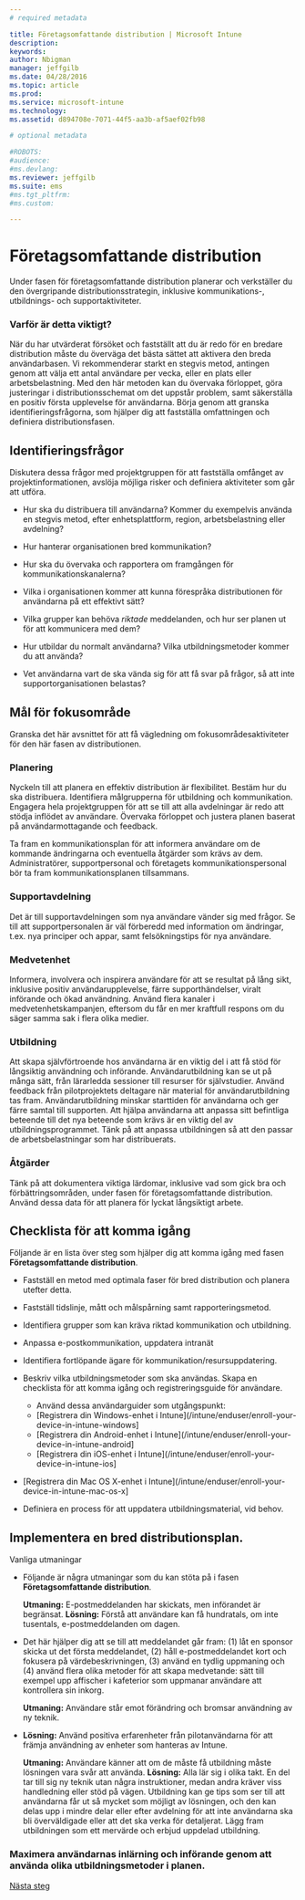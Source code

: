 ```yaml
---
# required metadata

title: Företagsomfattande distribution | Microsoft Intune
description:
keywords:
author: Nbigman
manager: jeffgilb
ms.date: 04/28/2016
ms.topic: article
ms.prod:
ms.service: microsoft-intune
ms.technology:
ms.assetid: d894708e-7071-44f5-aa3b-af5aef02fb98

# optional metadata

#ROBOTS:
#audience:
#ms.devlang:
ms.reviewer: jeffgilb
ms.suite: ems
#ms.tgt_pltfrm:
#ms.custom:

---
```


# Företagsomfattande distribution
Under fasen för företagsomfattande distribution planerar och verkställer du den övergripande distributionsstrategin, inklusive kommunikations-, utbildnings- och supportaktiviteter.

### Varför är detta viktigt?
När du har utvärderat försöket och fastställt att du är redo för en bredare distribution måste du överväga det bästa sättet att aktivera den breda användarbasen. Vi rekommenderar starkt en stegvis metod, antingen genom att välja ett antal användare per vecka, eller en plats eller arbetsbelastning. Med den här metoden kan du övervaka förloppet, göra justeringar i distributionsschemat om det uppstår problem, samt säkerställa en positiv första upplevelse för användarna.
Börja genom att granska identifieringsfrågorna, som hjälper dig att fastställa omfattningen och definiera distributionsfasen.

## Identifieringsfrågor
Diskutera dessa frågor med projektgruppen för att fastställa omfånget av projektinformationen, avslöja möjliga risker och definiera aktiviteter som går att utföra.

-   Hur ska du distribuera till användarna? Kommer du exempelvis använda en stegvis metod, efter enhetsplattform, region, arbetsbelastning eller avdelning?

-   Hur hanterar organisationen bred kommunikation?

-   Hur ska du övervaka och rapportera om framgången för kommunikationskanalerna?

-   Vilka i organisationen kommer att kunna förespråka distributionen för användarna på ett effektivt sätt?

-   Vilka grupper kan behöva *riktade* meddelanden, och hur ser planen ut för att kommunicera med dem?

-   Hur utbildar du normalt användarna? Vilka utbildningsmetoder kommer du att använda?

-   Vet användarna vart de ska vända sig för att få svar på frågor, så att inte supportorganisationen belastas?

## Mål för fokusområde
Granska det här avsnittet för att få vägledning om fokusområdesaktiviteter för den här fasen av distributionen.

### Planering
Nyckeln till att planera en effektiv distribution är flexibilitet. Bestäm hur du ska distribuera. Identifiera målgrupperna för utbildning och kommunikation. Engagera hela projektgruppen för att se till att alla avdelningar är redo att stödja inflödet av användare.
Övervaka förloppet och justera planen baserat på användarmottagande och feedback.

Ta fram en kommunikationsplan för att informera användare om de kommande ändringarna och eventuella åtgärder som krävs av dem. Administratörer, supportpersonal och företagets kommunikationspersonal bör ta fram kommunikationsplanen tillsammans.

### Supportavdelning
Det är till supportavdelningen som nya användare vänder sig med frågor. Se till att supportpersonalen är väl förberedd med information om ändringar, t.ex. nya principer och appar, samt felsökningstips för nya användare.

### Medvetenhet
Informera, involvera och inspirera användare för att se resultat på lång sikt, inklusive positiv användarupplevelse, färre supporthändelser, viralt införande och ökad användning. Använd flera kanaler i medvetenhetskampanjen, eftersom du får en mer kraftfull respons om du säger samma sak i flera olika medier.

### Utbildning
Att skapa självförtroende hos användarna är en viktig del i att få stöd för långsiktig användning och införande. Användarutbildning kan se ut på många sätt, från lärarledda sessioner till resurser för självstudier. Använd feedback från pilotprojektets deltagare när material för användarutbildning tas fram. Användarutbildning minskar starttiden för användarna och ger färre samtal till supporten. Att hjälpa användarna att anpassa sitt befintliga beteende till det nya beteende som krävs är en viktig del av utbildningsprogrammet. Tänk på att anpassa utbildningen så att den passar de arbetsbelastningar som har distribuerats.

### Åtgärder
Tänk på att dokumentera viktiga lärdomar, inklusive vad som gick bra och förbättringsområden, under fasen för företagsomfattande distribution. Använd dessa data för att planera för lyckat långsiktigt arbete.

## Checklista för att komma igång
Följande är en lista över steg som hjälper dig att komma igång med fasen **Företagsomfattande distribution**.

-   Fastställ en metod med optimala faser för bred distribution och planera utefter detta.

-   Fastställ tidslinje, mått och målspårning samt rapporteringsmetod.

-   Identifiera grupper som kan kräva riktad kommunikation och utbildning.

-   Anpassa e-postkommunikation, uppdatera intranät

-   Identifiera fortlöpande ägare för kommunikation/resursuppdatering.

-   Beskriv vilka utbildningsmetoder som ska användas.
    Skapa en checklista för att komma igång och registreringsguide för användare.
    -  Använd dessa användarguider som utgångspunkt:
    -  [Registrera din Windows-enhet i Intune](/intune/enduser/enroll-your-device-in-intune-windows]
    -  [Registrera din Android-enhet i Intune](/intune/enduser/enroll-your-device-in-intune-android]
    -  [Registrera din iOS-enhet i Intune](/intune/enduser/enroll-your-device-in-intune-ios]

-   [Registrera din Mac OS X-enhet i Intune](/intune/enduser/enroll-your-device-in-intune-mac-os-x]

-   Definiera en process för att uppdatera utbildningsmaterial, vid behov.

## Implementera en bred distributionsplan.
Vanliga utmaningar

-   Följande är några utmaningar som du kan stöta på i fasen **Företagsomfattande distribution**.

    **Utmaning:** E-postmeddelanden har skickats, men införandet är begränsat. **Lösning:** Förstå att användare kan få hundratals, om inte tusentals, e-postmeddelanden om dagen.

-   Det här hjälper dig att se till att meddelandet går fram: (1) låt en sponsor skicka ut det första meddelandet, (2) håll e-postmeddelandet kort och fokusera på värdebeskrivningen, (3) använd en tydlig uppmaning och (4) använd flera olika metoder för att skapa medvetande: sätt till exempel upp affischer i kafeterior som uppmanar användare att kontrollera sin inkorg.

    **Utmaning:** Användare står emot förändring och bromsar användning av ny teknik.

-   **Lösning:** Använd positiva erfarenheter från pilotanvändarna för att främja användning av enheter som hanteras av Intune.

    **Utmaning:** Användare känner att om de måste få utbildning måste lösningen vara svår att använda. **Lösning:** Alla lär sig i olika takt. En del tar till sig ny teknik utan några instruktioner, medan andra kräver viss handledning eller stöd på vägen. Utbildning kan ge tips som ser till att användarna får ut så mycket som möjligt av lösningen, och den kan delas upp i mindre delar eller efter avdelning för att inte användarna ska bli överväldigade eller att det ska verka för detaljerat. Lägg fram utbildningen som ett mervärde och erbjud uppdelad utbildning.

### Maximera användarnas inlärning och införande genom att använda olika utbildningsmetoder i planen.
[Nästa steg](operations-and-maintenance.md)


<!--HONumber=May16_HO2-->


